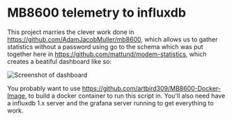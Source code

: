 # MB8600 telemetry to influxdb

This project marries the clever work done in
https://github.com/AdamJacobMuller/mb8600, which allows us to gather
statistics without a password using go to the schema which was put
together here in https://github.com/mattund/modem-statistics, which creates a beatiful dashboard like so:

![Screenshot of dashboard](https://camo.githubusercontent.com/f24a3eaafd1f4ac397f5b888b7c62c7efb366901/68747470733a2f2f692e696d6775722e636f6d2f3049764471656a2e706e67)

You probably want to use https://github.com/artbird309/MB8600-Docker-Image, to build a docker container to run this script in.  You'll also need have a influxdb 1.x server and the grafana server running to get everything to work.